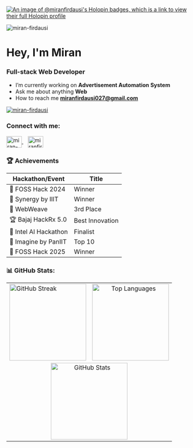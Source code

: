 [![An image of @miranfirdausi's Holopin badges, which is a link to view their full Holopin profile](https://holopin.me/miranfirdausi)](https://holopin.io/@miranfirdausi)

<p align="left"> <img src="https://komarev.com/ghpvc/?username=miran-firdausi&label=Profile%20views&color=0e75b6&style=flat" alt="miran-firdausi" /> </p>

<h1 >Hey, I'm Miran</h1>
<h3 >Full-stack Web Developer</h3>  

- I’m currently working on **Advertisement Automation System**
- Ask me about anything **Web**
- How to reach me **miranfirdausi027@gmail.com**


<p align="left"> <a href="https://github.com/ryo-ma/github-profile-trophy"><img src="https://github-profile-trophy.vercel.app/?username=miran-firdausi&margin-w=15&margin-h=15&title=-Reviews&theme=oldie" alt="miran-firdausi" /></a> </p>

### Connect with me:
<p align="left">
  <a href="https://linkedin.com/in/miran-firdausi" target="_blank">
    <img align="center" src="https://raw.githubusercontent.com/rahuldkjain/github-profile-readme-generator/master/src/images/icons/Social/linked-in-alt.svg" alt="miran-firdausi" height="30" width="40" />
  </a>
  &nbsp;&nbsp;
  <a href="mailto:miranfirdausi027@gmail.com" target="_blank">
    <img align="center" src="https://cdn-icons-png.flaticon.com/512/732/732200.png" alt="miranfirdausi027@gmail.com" height="30" width="40" />
  </a>
</p>

### 🏆 Achievements

| Hackathon/Event | Title |
|-----------------|-------|
| 🥇 FOSS Hack 2024 | Winner |
| 🥇 Synergy by IIIT | Winner |
| 🥇 WebWeave | 3rd Place |
| 🏆 Bajaj HackRx 5.0 | Best Innovation |
| 🏅 Intel AI Hackathon | Finalist |
| 🏅 Imagine by PanIIT | Top 10 |
| 🥇 FOSS Hack 2025 | Winner |


### 📊 GitHub Stats:

<table>
  <tr>
    <td>
      <img src="https://github-readme-streak-stats.herokuapp.com/?user=miran-firdausi&theme=default" alt="GitHub Streak" height="200"/>
    </td>
    <td align="center">
      <img src="https://github-readme-stats-git-main-miran-firdausis-projects.vercel.app/api/top-langs?username=miran-firdausi&show_icons=true&locale=en&layout=compact&langs_count=8" alt="Top Languages" height="200"/>
    </td>
  </tr>
  <tr>
    <td align="center" colspan="2">
      <img src="https://github-readme-stats-git-main-miran-firdausis-projects.vercel.app/api?username=miran-firdausi&show_icons=true&locale=en&include_all_commits=true&count_private=true&hide=stars&custom_title=Miran's%20GitHub%20Stats" alt="GitHub Stats" height="200"/>
    </td>
  </tr>
</table>

